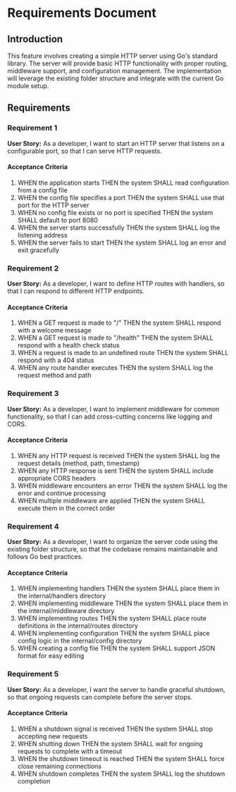 # Requirements Document

## Introduction

This feature involves creating a simple HTTP server using Go's standard library. The server will provide basic HTTP functionality with proper routing, middleware support, and configuration management. The implementation will leverage the existing folder structure and integrate with the current Go module setup.

## Requirements

### Requirement 1

**User Story:** As a developer, I want to start an HTTP server that listens on a configurable port, so that I can serve HTTP requests.

#### Acceptance Criteria

1. WHEN the application starts THEN the system SHALL read configuration from a config file
2. WHEN the config file specifies a port THEN the system SHALL use that port for the HTTP server
3. WHEN no config file exists or no port is specified THEN the system SHALL default to port 8080
4. WHEN the server starts successfully THEN the system SHALL log the listening address
5. WHEN the server fails to start THEN the system SHALL log an error and exit gracefully

### Requirement 2

**User Story:** As a developer, I want to define HTTP routes with handlers, so that I can respond to different HTTP endpoints.

#### Acceptance Criteria

1. WHEN a GET request is made to "/" THEN the system SHALL respond with a welcome message
2. WHEN a GET request is made to "/health" THEN the system SHALL respond with a health check status
3. WHEN a request is made to an undefined route THEN the system SHALL respond with a 404 status
4. WHEN any route handler executes THEN the system SHALL log the request method and path

### Requirement 3

**User Story:** As a developer, I want to implement middleware for common functionality, so that I can add cross-cutting concerns like logging and CORS.

#### Acceptance Criteria

1. WHEN any HTTP request is received THEN the system SHALL log the request details (method, path, timestamp)
2. WHEN any HTTP response is sent THEN the system SHALL include appropriate CORS headers
3. WHEN middleware encounters an error THEN the system SHALL log the error and continue processing
4. WHEN multiple middleware are applied THEN the system SHALL execute them in the correct order

### Requirement 4

**User Story:** As a developer, I want to organize the server code using the existing folder structure, so that the codebase remains maintainable and follows Go best practices.

#### Acceptance Criteria

1. WHEN implementing handlers THEN the system SHALL place them in the internal/handlers directory
2. WHEN implementing middleware THEN the system SHALL place them in the internal/middleware directory
3. WHEN implementing routes THEN the system SHALL place route definitions in the internal/routes directory
4. WHEN implementing configuration THEN the system SHALL place config logic in the internal/config directory
5. WHEN creating a config file THEN the system SHALL support JSON format for easy editing

### Requirement 5

**User Story:** As a developer, I want the server to handle graceful shutdown, so that ongoing requests can complete before the server stops.

#### Acceptance Criteria

1. WHEN a shutdown signal is received THEN the system SHALL stop accepting new requests
2. WHEN shutting down THEN the system SHALL wait for ongoing requests to complete with a timeout
3. WHEN the shutdown timeout is reached THEN the system SHALL force close remaining connections
4. WHEN shutdown completes THEN the system SHALL log the shutdown completion